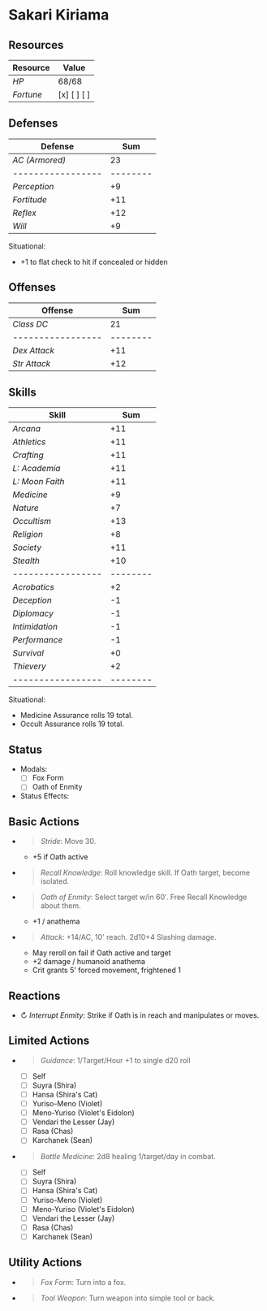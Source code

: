# Sakari Kiriama
## Resources
| **Resource** |  Value       |
|--------------|--------------|
| *HP*         |  68/68       |
| *Fortune*    |  [x] [ ] [ ] |

## Defenses
| **Defense**     |  Sum   |
|-----------------|--------|
| *AC (Armored)*  |  23    |
|-----------------|--------|
| *Perception*    |  +9    |
| *Fortitude*     |  +11   |
| *Reflex*        |  +12   |
| *Will*          |  +9    |
Situational:
- +1 to flat check to hit if concealed or hidden

## Offenses
| **Offense**     |  Sum   |
|-----------------|--------|
| *Class DC*      |  21    |
|-----------------|--------|
| *Dex Attack*    |  +11   |
| *Str Attack*    |  +12   |

## Skills
| **Skill**       |  Sum   |
|-----------------|--------|
| *Arcana*        |  +11   |
| *Athletics*     |  +11   |
| *Crafting*      |  +11   |
| *L: Academia*   |  +11   |
| *L: Moon Faith* |  +11   |
| *Medicine*      |  +9    |
| *Nature*        |  +7    |
| *Occultism*     |  +13   |
| *Religion*      |  +8    |
| *Society*       |  +11   |
| *Stealth*       |  +10   |
|-----------------|--------|
| *Acrobatics*    |  +2    |
| *Deception*     |  -1    |
| *Diplomacy*     |  -1    |
| *Intimidation*  |  -1    |
| *Performance*   |  -1    |
| *Survival*      |  +0    |
| *Thievery*      |  +2    |
|-----------------|--------|
Situational:
- Medicine Assurance rolls 19 total.
- Occult Assurance rolls 19 total.

## Status
- Modals:
    - [ ] Fox Form
    - [ ] Oath of Enmity
- Status Effects:

## Basic Actions
- > *Stride*: Move 30.
  - +5 if Oath active
- > *Recall Knowledge*: Roll knowledge skill. If Oath target, become isolated.
- > *Oath of Enmity*: Select target w/in 60'. Free Recall Knowledge about them.
  - +1 / anathema
- > *Attack*: +14/AC, 10' reach. 2d10+4 Slashing damage.
  - May reroll on fail if Oath active and target
  - +2 damage / humanoid anathema
  - Crit grants 5' forced movement, frightened 1

## Reactions
- ↻ *Interrupt Enmity*: Strike if Oath is in reach and manipulates or moves.

## Limited Actions
- > *Guidance*: 1/Target/Hour +1 to single d20 roll
  - [ ] Self
  - [ ] Suyra (Shira)
  - [ ] Hansa (Shira's Cat)
  - [ ] Yuriso-Meno (Violet)
  - [ ] Meno-Yuriso (Violet's Eidolon)
  - [ ] Vendari the Lesser (Jay)
  - [ ] Rasa (Chas)
  - [ ] Karchanek (Sean)
- > *Battle Medicine*: 2d8 healing 1/target/day in combat.
  - [ ] Self
  - [ ] Suyra (Shira)
  - [ ] Hansa (Shira's Cat)
  - [ ] Yuriso-Meno (Violet)
  - [ ] Meno-Yuriso (Violet's Eidolon)
  - [ ] Vendari the Lesser (Jay)
  - [ ] Rasa (Chas)
  - [ ] Karchanek (Sean)

## Utility Actions
- > *Fox Form*: Turn into a fox.
- > *Tool Weapon*: Turn weapon into simple tool or back.